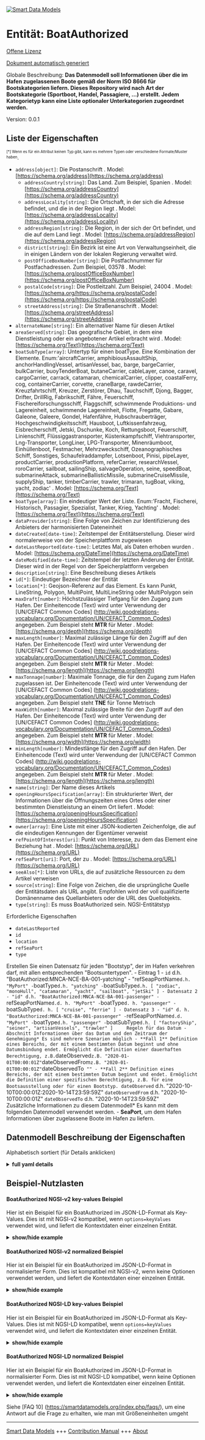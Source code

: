 <!-- 10-Header -->    
[![Smart Data Models](https://smartdatamodels.org/wp-content/uploads/2022/01/SmartDataModels_logo.png "Logo")](https://smartdatamodels.org)    
Entität: BoatAuthorized    
=======================<!-- /10-Header -->    
<!-- 15-License -->    
[Offene Lizenz](https://github.com/smart-data-models//dataModel.Ports/blob/master/BoatAuthorized/LICENSE.md)    
[Dokument automatisch generiert](https://docs.google.com/presentation/d/e/2PACX-1vTs-Ng5dIAwkg91oTTUdt8ua7woBXhPnwavZ0FxgR8BsAI_Ek3C5q97Nd94HS8KhP-r_quD4H0fgyt3/pub?start=false&loop=false&delayms=3000#slide=id.gb715ace035_0_60)    
<!-- /15-License -->    
<!-- 20-Description -->    
Globale Beschreibung: **Das Datenmodell soll Informationen über die im Hafen zugelassenen Boote gemäß der Norm ISO 8666 für Bootskategorien liefern. Dieses Repository wird nach Art der Bootskategorie (Sportboot, Handel, Passagiere, ...) erstellt. Jedem Kategorietyp kann eine Liste optionaler Unterkategorien zugeordnet werden.**    
Version: 0.0.1    
<!-- /20-Description -->    
<!-- 30-PropertiesList -->    
## Liste der Eigenschaften    
<sup><sub>[*] Wenn es für ein Attribut keinen Typ gibt, kann es mehrere Typen oder verschiedene Formate/Muster haben</sub></sup>.    
- `address[object]`: Die Postanschrift  . Model: [https://schema.org/address](https://schema.org/address)	- `addressCountry[string]`: Das Land. Zum Beispiel, Spanien  . Model: [https://schema.org/addressCountry](https://schema.org/addressCountry)    
	- `addressLocality[string]`: Die Ortschaft, in der sich die Adresse befindet, und die in der Region liegt  . Model: [https://schema.org/addressLocality](https://schema.org/addressLocality)    
	- `addressRegion[string]`: Die Region, in der sich der Ort befindet, und die auf dem Land liegt  . Model: [https://schema.org/addressRegion](https://schema.org/addressRegion)    
	- `district[string]`: Ein Bezirk ist eine Art von Verwaltungseinheit, die in einigen Ländern von der lokalen Regierung verwaltet wird.      
	- `postOfficeBoxNumber[string]`: Die Postfachnummer für Postfachadressen. Zum Beispiel, 03578  . Model: [https://schema.org/postOfficeBoxNumber](https://schema.org/postOfficeBoxNumber)    
	- `postalCode[string]`: Die Postleitzahl. Zum Beispiel, 24004  . Model: [https://schema.org/https://schema.org/postalCode](https://schema.org/https://schema.org/postalCode)    
	- `streetAddress[string]`: Die Straßenanschrift  . Model: [https://schema.org/streetAddress](https://schema.org/streetAddress)    
- `alternateName[string]`: Ein alternativer Name für diesen Artikel  - `areaServed[string]`: Das geografische Gebiet, in dem eine Dienstleistung oder ein angebotener Artikel erbracht wird  . Model: [https://schema.org/Text](https://schema.org/Text)- `boatSubType[array]`: Untertyp für einen boatType. Eine Kombination der Elemente. Enum:'aircraftCarrier, amphibiousAssaultShip, anchorHandlingVessel, artisanVessel, bac, barge, bargeCarrier, bulkCarrier, buoyTenderBoat, butaneCarrier, cableLayer, canoe, caravel, cargoCarrier, carrack, catamaran, chemicalCarrier, clipper, coastalFerry, cog, containerCarrier, corvette, craneBarge, rawdeCarrier, Kreuzfahrtschiff, Kreuzer, Zerstörer, Dhau, Tauchschiff, Djong, Bagger, Drifter, DrillRig, Fabrikschiff, Fähre, Feuerschiff, Fischereiforschungsschiff, Flaggschiff, schwimmende Produktions- und Lagereinheit, schwimmende Lagereinheit, Flotte, Fregatte, Gabare, Galeone, Galeere, Gondel, Hafenfähre, Hubschrauberträger, Hochgeschwindigkeitsschiff, Hausboot, Luftkissenfahrzeug, Eisbrecherschiff, Jetski, Dschunke, Koch, Rettungsboot, Feuerschiff, Linienschiff, Flüssiggastransporter, Küstenkampfschiff, Viehtransporter, Lng-Transporter, LongLiner, LPG-Transporter, Minenräumboot, Einhüllenboot, Festmacher, Mehrzweckschiff, Ozeanographisches Schiff, Sonstiges, Schaufelraddampfer, Lotsenboot, Pinisi, pipeLayer, productCarrier, productionPlatform, referCarrier, researchVessel, roroCarrier, sailboat, sailingShip, salvageOperation, seine, speedBoat, submarineAttack, submarineBallisticMissile, submarineCruiseMissile, supplyShip, tanker, timberCarrier, trawler, trimaran, tugBoat, viking, yacht, zodiac'  . Model: [https://schema.org/Text](https://schema.org/Text)- `boatType[array]`: Ein eindeutiger Wert der Liste. Enum:'Fracht, Fischerei, Historisch, Passagier, Spezialist, Tanker, Krieg, Yachting'  . Model: [https://schema.org/Text](https://schema.org/Text)- `dataProvider[string]`: Eine Folge von Zeichen zur Identifizierung des Anbieters der harmonisierten Dateneinheit  - `dateCreated[date-time]`: Zeitstempel der Entitätserstellung. Dieser wird normalerweise von der Speicherplattform zugewiesen  - `dateLastReported[date-time]`: Letztes Mal, als Daten erhoben wurden  . Model: [https://schema.org/DateTime](https://schema.org/DateTime)- `dateModified[date-time]`: Zeitstempel der letzten Änderung der Entität. Dieser wird in der Regel von der Speicherplattform vergeben  - `description[string]`: Eine Beschreibung dieses Artikels  - `id[*]`: Eindeutiger Bezeichner der Entität  - `location[*]`: Geojson-Referenz auf das Element. Es kann Punkt, LineString, Polygon, MultiPoint, MultiLineString oder MultiPolygon sein  - `maxDraft[number]`: Höchstzulässiger Tiefgang für den Zugang zum Hafen. Der Einheitencode (Text) wird unter Verwendung der [UN/CEFACT Common Codes] (http://wiki.goodrelations-vocabulary.org/Documentation/UN/CEFACT_Common_Codes) angegeben. Zum Beispiel steht **MTR** für Meter  . Model: [https://schema.org/depth](https://schema.org/depth)- `maxLength[number]`: Maximal zulässige Länge für den Zugriff auf den Hafen. Der Einheitencode (Text) wird unter Verwendung der [UN/CEFACT Common Codes] (http://wiki.goodrelations-vocabulary.org/Documentation/UN/CEFACT_Common_Codes) angegeben. Zum Beispiel steht **MTR** für Meter  . Model: [https://schema.org/length](https://schema.org/length)- `maxTonnage[number]`: Maximale Tonnage, die für den Zugang zum Hafen zugelassen ist. Der Einheitencode (Text) wird unter Verwendung der [UN/CEFACT Common Codes] (http://wiki.goodrelations-vocabulary.org/Documentation/UN/CEFACT_Common_Codes) angegeben. Zum Beispiel steht **TNE** für Tonne Metrisch  - `maxWidth[number]`: Maximal zulässige Breite für den Zugriff auf den Hafen. Der Einheitencode (Text) wird unter Verwendung der [UN/CEFACT Common Codes] (http://wiki.goodrelations-vocabulary.org/Documentation/UN/CEFACT_Common_Codes) angegeben. Zum Beispiel steht **MTR** für Meter  . Model: [https://schema.org/width](https://schema.org/width)- `minLength[number]`: Mindestlänge für den Zugriff auf den Hafen. Der Einheitencode (Text) wird unter Verwendung der [UN/CEFACT Common Codes] (http://wiki.goodrelations-vocabulary.org/Documentation/UN/CEFACT_Common_Codes) angegeben. Zum Beispiel steht **MTR** für Meter  . Model: [https://schema.org/length](https://schema.org/length)- `name[string]`: Der Name dieses Artikels  - `openingHoursSpecification[array]`: Ein strukturierter Wert, der Informationen über die Öffnungszeiten eines Ortes oder einer bestimmten Dienstleistung an einem Ort liefert  . Model: [https://schema.org/openingHoursSpecification](https://schema.org/openingHoursSpecification)- `owner[array]`: Eine Liste mit einer JSON-kodierten Zeichenfolge, die auf die eindeutigen Kennungen der Eigentümer verweist  - `refPointOfInterest[uri]`: Punkt von Interesse, zu dem das Element eine Beziehung hat  . Model: [https://schema.org/URL](https://schema.org/URL)- `refSeaPort[uri]`: Port, der zu  . Model: [https://schema.org/URL](https://schema.org/URL)- `seeAlso[*]`: Liste von URLs, die auf zusätzliche Ressourcen zu dem Artikel verweisen  - `source[string]`: Eine Folge von Zeichen, die die ursprüngliche Quelle der Entitätsdaten als URL angibt. Empfohlen wird der voll qualifizierte Domänenname des Quellanbieters oder die URL des Quellobjekts.  - `type[string]`: Es muss BoatAuthorized sein. NGSI-Entitätstyp  <!-- /30-PropertiesList -->    
<!-- 35-RequiredProperties -->    
Erforderliche Eigenschaften    
- `dateLastReported`  - `id`  - `location`  - `refSeaPort`  - `type`  <!-- /35-RequiredProperties -->    
<!-- 40-RequiredProperties -->    
Erstellen Sie einen Datensatz für jeden "Bootstyp", der im Hafen verkehren darf, mit allen entsprechenden "Bootsuntertypen". - Eintrag 1 - `id` d.h. "BoatAuthorized:MNCA-NCE-BA-001-yatching" - "refSeapPortName` d.h. "MyPort" - `boatType` d.h. "yatching" - `boatSubType` d.h. [ "zodiac", "monoHull", "catamaran", "yacht", "sailboat", "jetSki" ] - Datensatz 2 - "id" d.h. "BoatAuthorized:MNCA-NCE-BA-001-passenger" - `refSeapPortName` d.d. h. "MyPort" - `boatType` d. h. "passenger" - `boatSubType` d. h. [ "cruise", "ferrie" ] - Datensatz 3 - "id" d. h. "BoatAuthorized:MNCA-NCE-BA-001-passenger" - `refSeapPortName` d.d. "MyPort" - `boatType` d.h. "passenger" - `boatSubType` d.h. [ "factoryShip", "seiner", "artisanVessels", "trawler" ]    
Regeln für das Datum - Abschnitt Informationen über das Datum und den Zeitraum der Genehmigung* Es sind mehrere Szenarien möglich - **Fall 1** Definition eines Bereichs, der mit einem bestimmten Datum beginnt und ohne Datumsbindung endet. Ermöglicht die Definition einer dauerhaften Berechtigung, z.B. `dateObserved` z.B. "2020-01-01T00:00:01Z" `dateObservedFrom` z.B. "2020-01-01T00:00:01Z" `dateObservedTo` "" - **Fall 2** Definition eines Bereichs, der mit einem bestimmten Datum beginnt und endet. Ermöglicht die Definition einer spezifischen Berechtigung, z.B. für eine Bootsausstellung oder für einen Bootstyp. dateObserved` d.h. "2020-10-10T00:00:01Z:2020-10-14T23:59:59Z" `dateObservedFrom` d.h. "2020-10-10T00:00:01Z" `dateObservedTo` d.h. "2020-10-14T23:59:59Z"    
Zusätzliche Informationen zu diesem Datenmodell* Es kann mit dem folgenden Datenmodell verwendet werden. - **SeaPort**, um dem Hafen Informationen über zugelassene Boote im Hafen zu liefern.    
<!-- /40-RequiredProperties -->    
<!-- 50-DataModelHeader -->    
## Datenmodell Beschreibung der Eigenschaften    
Alphabetisch sortiert (für Details anklicken)    
<!-- /50-DataModelHeader -->    
<!-- 60-ModelYaml -->    
<details><summary><strong>full yaml details</strong></summary>      
```yaml    
BoatAuthorized:      
  description: 'The data model is intended to provide information on the boats authorized to operate within the port according to the ISO 8666 standard for Boat Category. This repository is created by type of category of boat (pleasure craft, trade, passengers, ...). For each type of category, a list of optional subtypes of category can be associated.'      
  properties:      
    address:      
      description: The mailing address      
      properties:      
        addressCountry:      
          description: 'The country. For example, Spain'      
          type: string      
          x-ngsi:      
            model: https://schema.org/addressCountry      
            type: Property      
        addressLocality:      
          description: 'The locality in which the street address is, and which is in the region'      
          type: string      
          x-ngsi:      
            model: https://schema.org/addressLocality      
            type: Property      
        addressRegion:      
          description: 'The region in which the locality is, and which is in the country'      
          type: string      
          x-ngsi:      
            model: https://schema.org/addressRegion      
            type: Property      
        district:      
          description: 'A district is a type of administrative division that, in some countries, is managed by the local government'      
          type: string      
          x-ngsi:      
            type: Property      
        postOfficeBoxNumber:      
          description: 'The post office box number for PO box addresses. For example, 03578'      
          type: string      
          x-ngsi:      
            model: https://schema.org/postOfficeBoxNumber      
            type: Property      
        postalCode:      
          description: 'The postal code. For example, 24004'      
          type: string      
          x-ngsi:      
            model: https://schema.org/https://schema.org/postalCode      
            type: Property      
        streetAddress:      
          description: The street address      
          type: string      
          x-ngsi:      
            model: https://schema.org/streetAddress      
            type: Property      
        streetNr:      
          description: Number identifying a specific property on a public street      
          type: string      
          x-ngsi:      
            type: Property      
      type: object      
      x-ngsi:      
        model: https://schema.org/address      
        type: Property      
    alternateName:      
      description: An alternative name for this item      
      type: string      
      x-ngsi:      
        type: Property      
    areaServed:      
      description: The geographic area where a service or offered item is provided      
      type: string      
      x-ngsi:      
        model: https://schema.org/Text      
        type: Property      
    boatSubType:      
      description: 'Sub Type for a boatType. A combination of the elements. Enum:''aircraftCarrier, amphibiousAssaultShip, anchorHandlingVessel, artisanVessel, bac, barge, bargeCarrier, bulkCarrier, buoyTenderBoat, butaneCarrier, cableLayer, canoe, caravel, cargoCarrier, carrack, catamaran, chemicalCarrier, clipper, coastalFerry, cog, containerCarrier, corvette, craneBarge, crudeCarrier, cruise, cruiser, destroyer, dhow, divingVessel, djong, dredger, drifter, drillRig, factoryShip, ferry, fireBoat, fisheriesResearchVessel, flagshipBoat, floatingProductionStorageUnit, floatingStorageUnit, fluyt, frigate, gabare, galleon, galley, gondola, harbourFerry, helicopterCarrier, highSpeedVessel, houseBoat, hovercraft, iceBreakerShip, jetSki, junk, koch, lifeBoat, lightShip, liner, lineVessel, LiquefiedGasCarrier, littoralCombatShip, livestockCarrier, lngCarrier, longLiner, lpgCarrier, mineSweeping, monoHull, mooringBoat, multipurposeVessel, oceanographicBoat, other, paddleSteamer, pilotBoat, pinisi, pipeLayer, productCarrier, productionPlatform, referCarrier, researchVessel, roroCarrier, sailboat, sailingShip, salvageOperation, seiner, speedBoat, submarineAttack, submarineBallisticMissile, submarineCruiseMissile, supplyShip, tanker, timberCarrier, trawler, trimaran, tugBoat, viking, yacht, zodiac'''      
      items:      
        enum:      
          - aircraftCarrier      
          - amphibiousAssaultShip      
          - anchorHandlingVessel      
          - artisanVessel      
          - bac      
          - barge      
          - bargeCarrier      
          - bulkCarrier      
          - buoyTenderBoat      
          - butaneCarrier      
          - cableLayer      
          - canoe      
          - caravel      
          - cargoCarrier      
          - carrack      
          - catamaran      
          - chemicalCarrier      
          - clipper      
          - coastalFerry      
          - cog      
          - containerCarrier      
          - corvette      
          - craneBarge      
          - crudeCarrier      
          - cruise      
          - cruiser      
          - destroyer      
          - dhow      
          - divingVessel      
          - djong      
          - dredger      
          - drifter      
          - drillRig      
          - factoryShip      
          - ferry      
          - fireBoat      
          - fisheriesResearchVessel      
          - flagshipBoat      
          - floatingProductionStorageUnit      
          - floatingStorageUnit      
          - fluyt      
          - frigate      
          - gabare      
          - galleon      
          - galley      
          - gondola      
          - harbourFerry      
          - helicopterCarrier      
          - highSpeedVessel      
          - houseBoat      
          - hovercraft      
          - iceBreakerShip      
          - jetSki      
          - junk      
          - koch      
          - lifeBoat      
          - lightShip      
          - liner      
          - lineVessel      
          - LiquefiedGasCarrier      
          - littoralCombatShip      
          - livestockCarrier      
          - lngCarrier      
          - longLiner      
          - lpgCarrier      
          - mineSweeping      
          - monoHull      
          - mooringBoat      
          - multipurposeVessel      
          - oceanographicBoat      
          - other      
          - paddleSteamer      
          - pilotBoat      
          - pinisi      
          - pipeLayer      
          - productCarrier      
          - productionPlatform      
          - referCarrier      
          - researchVessel      
          - roroCarrier      
          - sailboat      
          - sailingShip      
          - salvageOperation      
          - seiner      
          - speedBoat      
          - submarineAttack      
          - submarineBallisticMissile      
          - submarineCruiseMissile      
          - supplyShip      
          - tanker      
          - timberCarrier      
          - trawler      
          - trimaran      
          - tugBoat      
          - viking      
          - yacht      
          - zodiac      
        type: string      
      type: array      
      x-ngsi:      
        model: https://schema.org/Text      
        type: Property      
    boatType:      
      description: 'A unique value of the list. Enum:''cargo, fishing, historic, passenger, specialist, Tanker, war, yachting'''      
      items:      
        enum:      
          - cargo      
          - fishing      
          - historic      
          - passenger      
          - specialist      
          - Tanker      
          - war      
          - yachting      
        type: string      
      type: array      
      x-ngsi:      
        model: https://schema.org/Text      
        type: Property      
    dataProvider:      
      description: A sequence of characters identifying the provider of the harmonised data entity      
      type: string      
      x-ngsi:      
        type: Property      
    dateCreated:      
      description: Entity creation timestamp. This will usually be allocated by the storage platform      
      format: date-time      
      type: string      
      x-ngsi:      
        type: Property      
    dateLastReported:      
      description: Last time data were gathered      
      format: date-time      
      type: string      
      x-ngsi:      
        model: https://schema.org/DateTime      
        type: Property      
    dateModified:      
      description: Timestamp of the last modification of the entity. This will usually be allocated by the storage platform      
      format: date-time      
      type: string      
      x-ngsi:      
        type: Property      
    description:      
      description: A description of this item      
      type: string      
      x-ngsi:      
        type: Property      
    id:      
      anyOf:      
        - description: Identifier format of any NGSI entity      
          maxLength: 256      
          minLength: 1      
          pattern: ^[\w\-\.\{\}\$\+\*\[\]`|~^@!,:\\]+$      
          type: string      
          x-ngsi:      
            type: Property      
        - description: Identifier format of any NGSI entity      
          format: uri      
          type: string      
          x-ngsi:      
            type: Property      
      description: Unique identifier of the entity      
      x-ngsi:      
        type: Property      
    location:      
      description: 'Geojson reference to the item. It can be Point, LineString, Polygon, MultiPoint, MultiLineString or MultiPolygon'      
      oneOf:      
        - description: Geojson reference to the item. Point      
          properties:      
            bbox:      
              items:      
                type: number      
              minItems: 4      
              type: array      
            coordinates:      
              items:      
                type: number      
              minItems: 2      
              type: array      
            type:      
              enum:      
                - Point      
              type: string      
          required:      
            - type      
            - coordinates      
          title: GeoJSON Point      
          type: object      
          x-ngsi:      
            type: GeoProperty      
        - description: Geojson reference to the item. LineString      
          properties:      
            bbox:      
              items:      
                type: number      
              minItems: 4      
              type: array      
            coordinates:      
              items:      
                items:      
                  type: number      
                minItems: 2      
                type: array      
              minItems: 2      
              type: array      
            type:      
              enum:      
                - LineString      
              type: string      
          required:      
            - type      
            - coordinates      
          title: GeoJSON LineString      
          type: object      
          x-ngsi:      
            type: GeoProperty      
        - description: Geojson reference to the item. Polygon      
          properties:      
            bbox:      
              items:      
                type: number      
              minItems: 4      
              type: array      
            coordinates:      
              items:      
                items:      
                  items:      
                    type: number      
                  minItems: 2      
                  type: array      
                minItems: 4      
                type: array      
              type: array      
            type:      
              enum:      
                - Polygon      
              type: string      
          required:      
            - type      
            - coordinates      
          title: GeoJSON Polygon      
          type: object      
          x-ngsi:      
            type: GeoProperty      
        - description: Geojson reference to the item. MultiPoint      
          properties:      
            bbox:      
              items:      
                type: number      
              minItems: 4      
              type: array      
            coordinates:      
              items:      
                items:      
                  type: number      
                minItems: 2      
                type: array      
              type: array      
            type:      
              enum:      
                - MultiPoint      
              type: string      
          required:      
            - type      
            - coordinates      
          title: GeoJSON MultiPoint      
          type: object      
          x-ngsi:      
            type: GeoProperty      
        - description: Geojson reference to the item. MultiLineString      
          properties:      
            bbox:      
              items:      
                type: number      
              minItems: 4      
              type: array      
            coordinates:      
              items:      
                items:      
                  items:      
                    type: number      
                  minItems: 2      
                  type: array      
                minItems: 2      
                type: array      
              type: array      
            type:      
              enum:      
                - MultiLineString      
              type: string      
          required:      
            - type      
            - coordinates      
          title: GeoJSON MultiLineString      
          type: object      
          x-ngsi:      
            type: GeoProperty      
        - description: Geojson reference to the item. MultiLineString      
          properties:      
            bbox:      
              items:      
                type: number      
              minItems: 4      
              type: array      
            coordinates:      
              items:      
                items:      
                  items:      
                    items:      
                      type: number      
                    minItems: 2      
                    type: array      
                  minItems: 4      
                  type: array      
                type: array      
              type: array      
            type:      
              enum:      
                - MultiPolygon      
              type: string      
          required:      
            - type      
            - coordinates      
          title: GeoJSON MultiPolygon      
          type: object      
          x-ngsi:      
            type: GeoProperty      
      x-ngsi:      
        type: GeoProperty      
    maxDraft:      
      description: 'Maximum draft allowed to access the harbor. The unit code (text) is given using the [UN/CEFACT Common Codes](http://wiki.goodrelations-vocabulary.org/Documentation/UN/CEFACT_Common_Codes) . For instance, **MTR** represents Meter'      
      minimum: 0      
      type: number      
      x-ngsi:      
        model: https://schema.org/depth      
        type: Property      
        units: meters      
    maxLength:      
      description: 'Maximum length allowed to access the harbor. The unit code (text) is given using the [UN/CEFACT Common Codes](http://wiki.goodrelations-vocabulary.org/Documentation/UN/CEFACT_Common_Codes). For instance, **MTR** represents Meter'      
      minimum: 0      
      type: number      
      x-ngsi:      
        model: https://schema.org/length      
        type: Property      
        units: meters      
    maxTonnage:      
      description: 'Maximum tonnage authorized to access the harbor. The unit code (text) is given using the [UN/CEFACT Common Codes](http://wiki.goodrelations-vocabulary.org/Documentation/UN/CEFACT_Common_Codes) . For instance, **TNE** represents Tonne Metric'      
      minimum: 0      
      type: number      
      x-ngsi:      
        type: Property      
        units: Tons      
    maxWidth:      
      description: 'Maximum width allowed to access the harbor. The unit code (text) is given using the [UN/CEFACT Common Codes](http://wiki.goodrelations-vocabulary.org/Documentation/UN/CEFACT_Common_Codes) . For instance, **MTR** represents Meter'      
      minimum: 0      
      type: number      
      x-ngsi:      
        model: https://schema.org/width      
        type: Property      
        units: meters      
    minLength:      
      description: 'Minimum length allowed to access the harbor. The unit code (text) is given using the [UN/CEFACT Common Codes](http://wiki.goodrelations-vocabulary.org/Documentation/UN/CEFACT_Common_Codes). For instance, **MTR** represents Meter'      
      minimum: 0      
      type: number      
      x-ngsi:      
        model: https://schema.org/length      
        type: Property      
        units: meters      
    name:      
      description: The name of this item      
      type: string      
      x-ngsi:      
        type: Property      
    openingHoursSpecification:      
      description: A structured value providing information about the opening hours of a place or a certain service inside a place      
      items:      
        properties:      
          closes:      
            description: ' 	The closing hour of the place or service on the given day(s) of the week'      
            format: time      
            type: string      
            x-ngsi:      
              type: Property      
          dayOfWeek:      
            anyOf:      
              - description: Array of days of the week      
                enum:      
                  - Monday      
                  - Tuesday      
                  - Wednesday      
                  - Thursday      
                  - Friday      
                  - Saturday      
                  - Sunday      
                  - PublicHolidays      
                type: string      
                x-ngsi:      
                  type: Property      
              - description: Array of days of the week      
                enum:      
                  - https://schema.org/Monday      
                  - https://schema.org/Tuesday      
                  - https://schema.org/Wednesday      
                  - https://schema.org/Thursday      
                  - https://schema.org/Friday      
                  - https://schema.org/Saturday      
                  - https://schema.org/Sunday      
                  - https://schema.org/PublicHolidays      
                type: string      
                x-ngsi:      
                  type: Property      
            description: 'The day of the week for which these opening hours are valid. URLs from GoodRelations (http://purl.org/goodrelations/v1) are used (for Monday, Tuesday, Wednesday, Thursday, Friday, Saturday, Sunday plus a special entry for PublicHolidays)'      
            type: string      
            x-ngsi:      
              model: http://schema.org/dayOfWeek      
              type: Property      
          opens:      
            description: The opening hour of the place or service on the given day(s) of the week      
            format: time      
            type: string      
            x-ngsi:      
              type: Property      
          validFrom:      
            anyOf:      
              - description: ""      
                format: date      
                type: string      
                x-ngsi:      
                  model: http://schema.org/Date      
                  type: Property      
              - description: ""      
                format: date-time      
                type: string      
                x-ngsi:      
                  model: http://schema.org/DateTime      
                  type: Property      
            description: 'The date when the item becomes valid. A date value in the form CCYY-MM-DD or a combination of date and time of day in the form [-]CCYY-MM-DDThh:mm:ss[Z|(+|-)hh:mm] in ISO 8601 date format'      
            x-ngsi:      
              type: Property      
          validThrough:      
            anyOf:      
              - description: ""      
                format: date      
                type: string      
                x-ngsi:      
                  model: http://schema.org/Date      
                  type: Property      
              - description: ""      
                format: date-time      
                type: string      
                x-ngsi:      
                  model: http://schema.org/DateTime      
                  type: Property      
            description: 'The date after when the item is not valid. For example the end of an offer, salary period, or a period of opening hours. A date value in the form CCYY-MM-DD or a combination of date and time of day in the form [-]CCYY-MM-DDThh:mm:ss[Z|(+|-)hh:mm] in ISO 8601 date format'      
            type: string      
            x-ngsi:      
              type: Property      
        type: object      
      minItems: 1      
      type: array      
      x-ngsi:      
        model: https://schema.org/openingHoursSpecification      
        type: Property      
    owner:      
      description: A List containing a JSON encoded sequence of characters referencing the unique Ids of the owner(s)      
      items:      
        anyOf:      
          - description: Identifier format of any NGSI entity      
            maxLength: 256      
            minLength: 1      
            pattern: ^[\w\-\.\{\}\$\+\*\[\]`|~^@!,:\\]+$      
            type: string      
            x-ngsi:      
              type: Property      
          - description: Identifier format of any NGSI entity      
            format: uri      
            type: string      
            x-ngsi:      
              type: Property      
        description: Unique identifier of the entity      
        x-ngsi:      
          type: Property      
      type: array      
      x-ngsi:      
        type: Property      
    refPointOfInterest:      
      description: Point of Interest that the element has relation to      
      format: uri      
      type: string      
      x-ngsi:      
        model: https://schema.org/URL      
        type: Relationship      
    refSeaPort:      
      description: Port that belongs to      
      format: uri      
      type: string      
      x-ngsi:      
        model: https://schema.org/URL      
        type: Relationship      
    seeAlso:      
      description: list of uri pointing to additional resources about the item      
      oneOf:      
        - items:      
            format: uri      
            type: string      
          minItems: 1      
          type: array      
        - format: uri      
          type: string      
      x-ngsi:      
        type: Property      
    source:      
      description: 'A sequence of characters giving the original source of the entity data as a URL. Recommended to be the fully qualified domain name of the source provider, or the URL to the source object'      
      type: string      
      x-ngsi:      
        type: Property      
    type:      
      description: It has to be BoatAuthorized. NGSI Entity type      
      enum:      
        - BoatAuthorized      
      type: string      
      x-ngsi:      
        type: Property      
  required:      
    - id      
    - type      
    - location      
    - dateLastReported      
    - refSeaPort      
  type: object      
  x-derived-from: ""      
  x-disclaimer: 'Redistribution and use in source and binary forms, with or without modification, are permitted  provided that the license conditions are met. Copyleft (c) 2022 Contributors to Smart Data Models Program'      
  x-license-url: https://github.com/smart-data-models/dataModel.Ports/blob/master/BoatAuthorized/LICENSE.md      
  x-model-schema: https://smart-data-models.github.io/dataModel.Ports/BoatAuthorized/schema.json      
  x-model-tags: ""      
  x-version: 0.0.1      
```    
</details>      
<!-- /60-ModelYaml -->    
<!-- 70-MiddleNotes -->    
<!-- /70-MiddleNotes -->    
<!-- 80-Examples -->    
## Beispiel-Nutzlasten    
#### BoatAuthorized NGSI-v2 key-values Beispiel    
Hier ist ein Beispiel für ein BoatAuthorized im JSON-LD-Format als Key-Values. Dies ist mit NGSI-v2 kompatibel, wenn `options=keyValues` verwendet wird, und liefert die Kontextdaten einer einzelnen Entität.    
<details><summary><strong>show/hide example</strong></summary>      
```json  
{  
  "id": "urn:ngsi-ld:BoatAuthorized:BoatAuthorized:MNCA-NCE-BA-001-yatching",  
  "type": "BoatAuthorized",  
  "name": "Riviera-Port-NCE-BA-001-yatching",  
  "alternateName": "Riviera Port - Autorized Boats in the port",  
  "description": "List of Type and SubType of boats authorized to move and moor in the harbor",  
  "seeAlso": "https://ccinicecotedazur/docs/port-nice_z-card_2015",  
  "areaServed": "Nice Port",  
  "dateObserved": "2020-01-01T00:00:01Z",  
  "refSeaPort": "urn:ngsi-ld:SeaPort:Riviera-Port-NCE-SP-001",  
  "refBoatType": "yatching",  
  "refBoatSubType": [  
    "monoHull",  
    "catamaran",  
    "yacht",  
    "sailboat",  
    "jetSki"  
  ],  
  "openingHoursSpecification": [  
    {  
      "dayOfWeek": "Monday",  
      "opens": "07:00:00",  
      "closes": "20:00:00",  
      "validFrom": "2021-01-01T00:00:00",  
      "validThrough": "2021-12-31T23:59:59"  
    },  
    {  
      "dayOfWeek": "Tuesday",  
      "opens": "07:00:00",  
      "closes": "20:00:00",  
      "validFrom": "2021-01-01T00:00:00",  
      "validThrough": "2021-12-31T23:59:59"  
    },  
    {  
      "dayOfWeek": "Wednesday",  
      "opens": "07:00:00",  
      "closes": "20:00:00",  
      "validFrom": "2021-01-01T00:00:00",  
      "validThrough": "2021-12-31T23:59:59"  
    },  
    {  
      "dayOfWeek": "Thursday",  
      "opens": "07:00:00",  
      "closes": "20:00:00",  
      "validFrom": "2021-01-01T00:00:00",  
      "validThrough": "2021-12-31T23:59:59"  
    },  
    {  
      "dayOfWeek": "Friday",  
      "opens": "07:00:00",  
      "closes": "20:00:00",  
      "validFrom": "2021-01-01T00:00:00",  
      "validThrough": "2021-12-31T23:59:59"  
    },  
    {  
      "dayOfWeek": "Saturday",  
      "opens": "08:30:00",  
      "closes": "21:00:00",  
      "validFrom": "2021-01-01T00:00:00",  
      "validThrough": "2021-12-31T23:59:59"  
    },  
    {  
      "dayOfWeek": "Sunday",  
      "opens": "08:30:00",  
      "closes": "20:00:00",  
      "validFrom": "2021-01-01T00:00:00",  
      "validThrough": "2021-12-31T23:59:59"  
    },  
    {  
      "dayOfWeek": "PublicHolidays",  
      "opens": "08:30:00",  
      "closes": "19:30:00",  
      "validFrom": "2021-01-01T00:00:00",  
      "validThrough": "2021-12-31T23:59:59"  
    }  
  ],  
  "maxTonnage": 3855,  
  "minLength": 3,  
  "maxLength": 35,  
  "maxWidth": 15,  
  "maxDraft": 6.0,  
  "dateLastReported": "2021-12-31T23:59:59",  
  "location": {  
    "type": "Point",  
    "coordinates": [  
      23,  
      45  
    ]  
  }  
}  
```  
</details>    
#### BoatAuthorized NGSI-v2 normalized Beispiel    
Hier ist ein Beispiel für ein BoatAuthorized im JSON-LD-Format in normalisierter Form. Dies ist kompatibel mit NGSI-v2, wenn keine Optionen verwendet werden, und liefert die Kontextdaten einer einzelnen Entität.    
<details><summary><strong>show/hide example</strong></summary>      
```json  
{  
  "id": "urn:ngsi-ld:BoatAuthorized:BoatAuthorized:MNCA-NCE-BA-001-yatching",  
  "type": "BoatAuthorized",  
  "name": {  
    "type": "Text",  
    "value": "Riviera-Port-NCE-BA-001-yatching"  
  },  
  "alternateName": {  
    "type": "Text",  
    "value": "Riviera Port - Autorized Boats in the port"  
  },  
  "description": {  
    "type": "Text",  
    "value": "List of Type and SubType of boats authorized to move and moor in the harbor"  
  },  
  "seeAlso": {  
    "type": "Text",  
    "value": "https://ccinicecotedazur/docs/port-nice_z-card_2015"  
  },  
  "areaServed": {  
    "type": "Text",  
    "value": "Nice Port"  
  },  
  "dateObserved": {  
    "type": "DateTime",  
    "value": "2020-01-01T00:00:01Z"  
  },  
  "dateLastReported": {  
    "type": "DateTime",  
    "value": "2021-12-31T23:59:59"  
  },  
  "refSeaPort": {  
    "type": "Text",  
    "value": "urn:ngsi-ld:SeaPort:Riviera-Port-NCE-SP-001"  
  },  
  "refBoatType": {  
    "type": "Text",  
    "value": "yatching"  
  },  
  "refBoatSubType": {  
    "type": "StructuredValue",  
    "value": [  
      "monoHull",  
      "catamaran",  
      "yacht",  
      "sailboat",  
      "jetSki"  
    ]  
  },  
  "openingHoursSpecification": {  
    "type": "StructuredValue",  
    "value": [  
      {  
        "closes": "20:00:00",  
        "dayOfWeek": "Monday",  
        "opens": "07:00:00",  
        "validFrom": "2021-01-01T00:00:00",  
        "validThrough": "2021-12-31T23:59:59"  
      },  
      {  
        "closes": "20:00:00",  
        "dayOfWeek": "Tuesday",  
        "opens": "07:00:00",  
        "validFrom": "2021-01-01T00:00:00",  
        "validThrough": "2021-12-31T23:59:59"  
      },  
      {  
        "closes": "20:00:00",  
        "dayOfWeek": "Wednesday",  
        "opens": "07:00:00",  
        "validFrom": "2021-01-01T00:00:00",  
        "validThrough": "2021-12-31T23:59:59"  
      },  
      {  
        "closes": "20:00:00",  
        "dayOfWeek": "Thursday",  
        "opens": "07:00:00",  
        "validFrom": "2021-01-01T00:00:00",  
        "validThrough": "2021-12-31T23:59:59"  
      },  
      {  
        "closes": "20:00:00",  
        "dayOfWeek": "Friday",  
        "opens": "07:00:00",  
        "validFrom": "2021-01-01T00:00:00",  
        "validThrough": "2021-12-31T23:59:59"  
      },  
      {  
        "closes": "21:00:00",  
        "dayOfWeek": "Saturday",  
        "opens": "08:30:00",  
        "validFrom": "2021-01-01T00:00:00",  
        "validThrough": "2021-12-31T23:59:59"  
      },  
      {  
        "closes": "20:00:00",  
        "dayOfWeek": "Sunday",  
        "opens": "08:30:00",  
        "validFrom": "2021-01-01T00:00:00",  
        "validThrough": "2021-12-31T23:59:59"  
      },  
      {  
        "closes": "19:30:00",  
        "dayOfWeek": "PublicHolidays",  
        "opens": "08:30:00",  
        "validFrom": "2021-01-01T00:00:00",  
        "validThrough": "2021-12-31T23:59:59"  
      }  
    ]  
  },  
  "maxTonnage": {  
    "type": "Number",  
    "value": 3855  
  },  
  "minLength": {  
    "type": "Number",  
    "value": 3  
  },  
  "maxLength": {  
    "type": "Number",  
    "value": 35  
  },  
  "maxWidth": {  
    "type": "Number",  
    "value": 15  
  },  
  "maxDraft": {  
    "type": "Number",  
    "value": 6.0  
  },  
  "location": {  
    "type": "geo:json",  
    "value": {  
      "coordinates": [  
        23,  
        45  
      ],  
      "type": "Point"  
    }  
  }  
}  
```  
</details>    
#### BoatAuthorized NGSI-LD key-values Beispiel    
Hier ist ein Beispiel für ein BoatAuthorized im JSON-LD-Format als Key-Values. Dies ist mit NGSI-LD kompatibel, wenn `options=keyValues` verwendet wird, und liefert die Kontextdaten einer einzelnen Entität.    
<details><summary><strong>show/hide example</strong></summary>      
```json  
{  
  "id": "urn:ngsi-ld:BoatAuthorized:BoatAuthorized:MNCA-NCE-BA-001-yatching",  
  "type": "BoatAuthorized",  
  "alternateName": "Riviera Port - Autorized Boats in the port",  
  "areaServed": "Nice Port",  
  "dateLastReported": "2021-12-31T23:59:59",  
  "dateObserved": "2020-01-01T00:00:01Z",  
  "description": "List of Type and SubType of boats authorized to move and moor in the harbor",  
  "location": {  
    "type": "Point",  
    "coordinates": [  
      23,  
      45  
    ]  
  },  
  "maxDraft": 6.0,  
  "maxLength": 35,  
  "maxTonnage": 3855,  
  "maxWidth": 15,  
  "minLength": 3,  
  "name": "Riviera-Port-NCE-BA-001-yatching",  
  "openingHoursSpecification": [  
    {  
      "dayOfWeek": "Monday",  
      "opens": "07:00:00",  
      "closes": "20:00:00",  
      "validFrom": "2021-01-01T00:00:00",  
      "validThrough": "2021-12-31T23:59:59"  
    },  
    {  
      "dayOfWeek": "Tuesday",  
      "opens": "07:00:00",  
      "closes": "20:00:00",  
      "validFrom": "2021-01-01T00:00:00",  
      "validThrough": "2021-12-31T23:59:59"  
    },  
    {  
      "dayOfWeek": "Wednesday",  
      "opens": "07:00:00",  
      "closes": "20:00:00",  
      "validFrom": "2021-01-01T00:00:00",  
      "validThrough": "2021-12-31T23:59:59"  
    },  
    {  
      "dayOfWeek": "Thursday",  
      "opens": "07:00:00",  
      "closes": "20:00:00",  
      "validFrom": "2021-01-01T00:00:00",  
      "validThrough": "2021-12-31T23:59:59"  
    },  
    {  
      "dayOfWeek": "Friday",  
      "opens": "07:00:00",  
      "closes": "20:00:00",  
      "validFrom": "2021-01-01T00:00:00",  
      "validThrough": "2021-12-31T23:59:59"  
    },  
    {  
      "dayOfWeek": "Saturday",  
      "opens": "08:30:00",  
      "closes": "21:00:00",  
      "validFrom": "2021-01-01T00:00:00",  
      "validThrough": "2021-12-31T23:59:59"  
    },  
    {  
      "dayOfWeek": "Sunday",  
      "opens": "08:30:00",  
      "closes": "20:00:00",  
      "validFrom": "2021-01-01T00:00:00",  
      "validThrough": "2021-12-31T23:59:59"  
    },  
    {  
      "dayOfWeek": "PublicHolidays",  
      "opens": "08:30:00",  
      "closes": "19:30:00",  
      "validFrom": "2021-01-01T00:00:00",  
      "validThrough": "2021-12-31T23:59:59"  
    }  
  ],  
  "refBoatSubType": [  
    "monoHull",  
    "catamaran",  
    "yacht",  
    "sailboat",  
    "jetSki"  
  ],  
  "refBoatType": "yatching",  
  "refSeaPort": "urn:ngsi-ld:SeaPort:Riviera-Port-NCE-SP-001",  
  "seeAlso": "https://ccinicecotedazur/docs/port-nice_z-card_2015",  
  "@context": [  
    "https://raw.githubusercontent.com/smart-data-models/dataModel.Ports/master/context.jsonld"  
  ]  
}  
```  
</details>    
#### BoatAuthorized NGSI-LD normalized Beispiel    
Hier ist ein Beispiel für ein BoatAuthorized im JSON-LD-Format in normalisierter Form. Dies ist mit NGSI-LD kompatibel, wenn keine Optionen verwendet werden, und liefert die Kontextdaten einer einzelnen Entität.    
<details><summary><strong>show/hide example</strong></summary>      
```json  
{  
    "id": "urn:ngsi-ld:BoatAuthorized:BoatAuthorized:MNCA-NCE-BA-001-yatching",  
    "type": "BoatAuthorized",  
    "alternateName": {  
        "type": "Property",  
        "value": "Riviera Port - Autorized Boats in the port"  
    },  
    "areaServed": {  
        "type": "Property",  
        "value": "Nice Port"  
    },  
    "dateObserved": {  
        "type": "Property",  
        "value": "2020-01-01T00:00:01Z"  
    },  
    "description": {  
        "type": "Property",  
        "value": "List of Type and SubType of boats authorized to move and moor in the harbor"  
    },  
    "maxDraft": {  
        "type": "Property",  
        "value": 6.0  
    },  
    "maxLength": {  
        "type": "Property",  
        "value": 35  
    },  
    "maxTonnage": {  
        "type": "Property",  
        "value": 3855  
    },  
    "maxWidth": {  
        "type": "Property",  
        "value": 15  
    },  
    "minLength": {  
        "type": "Property",  
        "value": 3  
    },  
    "name": {  
        "type": "Property",  
        "value": "Riviera-Port-NCE-BA-001-yatching"  
    },  
    "openingHoursSpecification": {  
        "type": "object",  
        "value": [  
            {  
                "dayOfWeek": "Monday",  
                "opens": "07:00:00",  
                "closes": "20:00:00",  
                "validFrom": "2021-01-01T00:00:00",  
                "validThrough": "2021-12-31T23:59:59"  
            },  
            {  
                "dayOfWeek": "Tuesday",  
                "opens": "07:00:00",  
                "closes": "20:00:00",  
                "validFrom": "2021-01-01T00:00:00",  
                "validThrough": "2021-12-31T23:59:59"  
            },  
            {  
                "dayOfWeek": "Wednesday",  
                "opens": "07:00:00",  
                "closes": "20:00:00",  
                "validFrom": "2021-01-01T00:00:00",  
                "validThrough": "2021-12-31T23:59:59"  
            },  
            {  
                "dayOfWeek": "Thursday",  
                "opens": "07:00:00",  
                "closes": "20:00:00",  
                "validFrom": "2021-01-01T00:00:00",  
                "validThrough": "2021-12-31T23:59:59"  
            },  
            {  
                "dayOfWeek": "Friday",  
                "opens": "07:00:00",  
                "closes": "20:00:00",  
                "validFrom": "2021-01-01T00:00:00",  
                "validThrough": "2021-12-31T23:59:59"  
            },  
            {  
                "dayOfWeek": "Saturday",  
                "opens": "08:30:00",  
                "closes": "21:00:00",  
                "validFrom": "2021-01-01T00:00:00",  
                "validThrough": "2021-12-31T23:59:59"  
            },  
            {  
                "dayOfWeek": "Sunday",  
                "opens": "08:30:00",  
                "closes": "20:00:00",  
                "validFrom": "2021-01-01T00:00:00",  
                "validThrough": "2021-12-31T23:59:59"  
            },  
            {  
                "dayOfWeek": "PublicHolidays",  
                "opens": "08:30:00",  
                "closes": "19:30:00",  
                "validFrom": "2021-01-01T00:00:00",  
                "validThrough": "2021-12-31T23:59:59"  
            }  
        ]  
    },  
    "refBoatSubType": {  
        "type": "Property",  
        "value": [  
            "monoHull",  
            "catamaran",  
            "yacht",  
            "sailboat",  
            "jetSki"  
        ]  
    },  
    "refBoatType": {  
        "type": "Property",  
        "value": "yatching"  
    },  
    "refSeaPort": {  
        "type": "Relationship",  
        "object": "urn:ngsi-ld:SeaPort:Riviera-Port-NCE-SP-001"  
    },  
    "seeAlso": {  
        "type": "Property",  
        "value": "https://ccinicecotedazur/docs/port-nice_z-card_2015"  
    },  
    "@context": [  
        "https://raw.githubusercontent.com/smart-data-models/dataModel.Ports/master/context.jsonld"  
    ]  
}  
```  
</details><!-- /80-Examples -->    
<!-- 90-FooterNotes -->    
<!-- /90-FooterNotes -->    
<!-- 95-Units -->    
Siehe [FAQ 10] (https://smartdatamodels.org/index.php/faqs/), um eine Antwort auf die Frage zu erhalten, wie man mit Größeneinheiten umgeht    
<!-- /95-Units -->    
<!-- 97-LastFooter -->    
---    
[Smart Data Models](https://smartdatamodels.org) +++ [Contribution Manual](https://bit.ly/contribution_manual) +++ [About](https://bit.ly/Introduction_SDM)<!-- /97-LastFooter -->    
